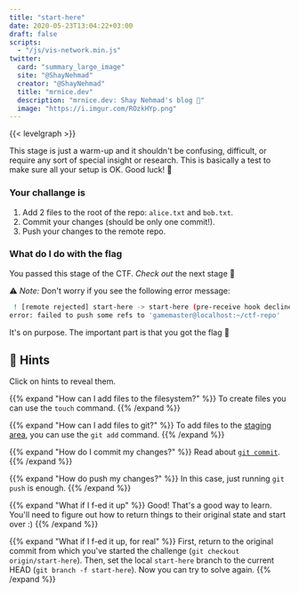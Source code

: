 ```yaml
---
title: "start-here"
date: 2020-05-23T13:04:22+03:00
draft: false
scripts: 
  - "/js/vis-network.min.js"
twitter:
  card: "summary_large_image"
  site: "@ShayNehmad"
  creator: "@ShayNehmad"
  title: "mrnice.dev"
  description: "mrnice.dev: Shay Nehmad's blog 🧔"
  image: "https://i.imgur.com/ROzkHYp.png"
---
```


{{< levelgraph >}}

This stage is just a warm-up and it shouldn't be confusing, difficult, or require any sort of special insight or research. This is basically a test to make sure all your setup is OK. Good luck! 👋

### Your challange is

1. Add 2 files to the root of the repo: `alice.txt` and `bob.txt`.
2. Commit your changes (should be only one commit!).
3. Push your changes to the remote repo.

### What do I do with the flag

You passed this stage of the CTF. *Check out* the next stage 👀

⚠ _Note:_ Don't worry if you see the following error message:

```sh
 ! [remote rejected] start-here -> start-here (pre-receive hook declined)
error: failed to push some refs to 'gamemaster@localhost:~/ctf-repo'
```

It's on purpose. The important part is that you got the flag 🚩

## 🧩 Hints

Click on hints to reveal them.

{{% expand "How can I add files to the filesystem?" %}}
To create files you can use the `touch` command.
{{% /expand %}}

{{% expand "How can I add files to git?" %}}
To add files to the [staging area](https://stackoverflow.com/questions/49228209/whats-the-use-of-the-staging-area-in-git), you can use the `git add` command.
{{% /expand %}}

{{% expand "How do I commit my changes?" %}}
Read about [`git commit`](https://www.atlassian.com/git/tutorials/saving-changes).
{{% /expand %}}

{{% expand "How do push my changes?" %}}
In this case, just running `git push` is enough.
{{% /expand %}}

{{% expand "What if I f-ed it up" %}}
Good! That's a good way to learn. You'll need to figure out how to return things to their original state and start over :)
{{% /expand %}}

{{% expand "What if I f-ed it up, for real" %}}
First, return to the original commit from which you've started the challenge (`git checkout origin/start-here`).
Then, set the local `start-here` branch to the current HEAD (`git branch -f start-here`).
Now you can try to solve again.
{{% /expand %}}
